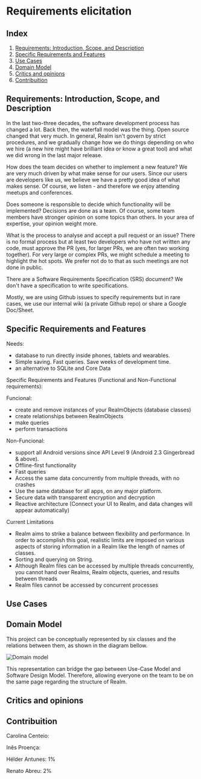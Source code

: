 # Requirements elicitation

## Index

1. [Requirements: Introduction, Scope, and Description](#requirements)
2. [Specific Requirements and Features](#features)
3. [Use Cases](#cases)
3. [Domain Model](#domain)
4. [Critics and opinions](#conclusion)
5. [Contribuition](#contribuition)


## Requirements: Introduction, Scope, and Description <a name="requirements"></a>

In the last two-three decades, the software development process has changed a lot. Back then, the waterfall model was the thing. Open source changed that very much. In general, Realm isn't govern by strict procedures, and we gradually change how we do things depending on who we hire (a new hire might have brilliant idea or know a great tool) and what we did wrong in the last major release.

How does the team decides on whether to implement a new feature?
We are very much driven by what make sense for our users. Since our users are developers like us, we believe we have a pretty good idea of what makes sense. Of course, we listen - and therefore we enjoy attending meetups and conferences.

Does someone is responsible to decide which functionality will be implemented?
Decisions are done as a team. Of course, some team members have stronger opinion on some topics than others. In your area of expertise, your opinion weight more.

What is the process to analyse and accept a pull request or an issue?
There is no formal process but at least two developers who have not written any code, must approve the PR (yes, for larger PRs, we are often two working together). For very large or complex PRs, we might schedule a meeting to highlight the hot spots. We prefer not do to that as such meetings are not done in public.

There are a Software Requirements Specification (SRS) document?
We don't have a specification to write specifications.

Mostly, we are using Github issues to specify requirements but in rare cases, we use our internal wiki (a private Github repo) or share a Google Doc/Sheet.

## Specific Requirements and Features <a name="features"></a>

Needs: 
- database to run directly inside phones, tablets and wearables.
- Simple saving. Fast queries. Save weeks of development time.
- an alternative to SQLite and Core Data

Specific Requirements and Features (Functional and Non-Functional requirements):

Funcional:

- create and remove instances of your RealmObjects (database classes)
- create relationships between RealmObjects
- make queries
- perform transactions

Non-Funcional:

- support all Android versions since API Level 9 (Android 2.3 Gingerbread & above).
- Offline-first functionality
- Fast queries
- Access the same data concurrently from multiple threads, with no crashes
- Use the same database for all apps, on any major platform.
- Secure data with transparent encryption and decryption
- Reactive architecture (Connect your UI to Realm, and data changes will appear automatically)

Current Limitations

- Realm aims to strike a balance between flexibility and performance. In order to accomplish this goal, realistic limits are imposed on various aspects of storing information in a Realm like the length of names of classes.
- Sorting and querying on String.
- Although Realm files can be accessed by multiple threads concurrently, you cannot hand over Realms, Realm objects, queries, and results between threads
- Realm files cannot be accessed by concurrent processes

## Use Cases <a name="cases"></a>

## Domain Model <a name="domain"></a>

This project can be conceptually represented by six classes and the relations between them, as shown in the diagram bellow.

![Domain model](https://github.com/renatoabreu11/realm-java/blob/master/ESOF-docs/Resources/domain%20model.png)

This representation can bridge the gap between Use-Case Model and Software Design Model. Therefore, allowing everyone on the team to be on the same page regarding the structure of Realm.

## Critics and opinions <a name="conclusion"></a>

## Contribuition <a name="contribuition"></a>
Carolina Centeio:

Inês Proença:

Hélder Antunes: 1%

Renato Abreu: 2%
